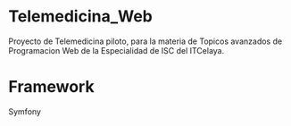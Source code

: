 # Telemedicina_Web
Proyecto de Telemedicina piloto, para la materia de Topicos avanzados de Programacion Web de la Especialidad de ISC del ITCelaya.

# Framework
Symfony
